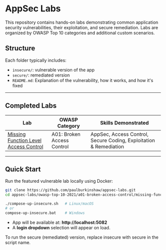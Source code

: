 # AppSec Labs

This repository contains hands-on labs demonstrating common application security vulnerabilities, their exploitation, and secure remediation. Labs are organized by OWASP Top 10 categories and additional custom scenarios.

## Structure

Each folder typically includes:

- `insecure/`: vulnerable version of the app
- `secure/`: remediated version
- `README.md`: Explanation of the vulnerability, how it works, and how it's fixed

---

## Completed Labs
| Lab | OWASP Category | Skills Demonstrated |
| --- | -------------- | ------------------- |
| [Missing Function Level Access Control](./owasp-top-10-2021/a01-broken-access-control/missing-function-level-access-control/README.md) | A01: Broken Access Control | AppSec, Access Control, Secure Coding, Exploitation & Remediation |

---

## Quick Start

Run the featured vulnerable lab locally using Docker:

```bash
git clone https://github.com/paulburkinshaw/appsec-labs.git
cd appsec-labs/owasp-top-10-2021/a01-broken-access-control/missing-function-level-access-control  

./compose-up-insecure.sh   # Linux/macOS
# or
compose-up-insecure.bat    # Windows
```

- App will be available at: **http://localhost:5082**
- A **login dropdown** selection will appear on load.

To run the secure (remediated) version, replace insecure with secure in the script name.